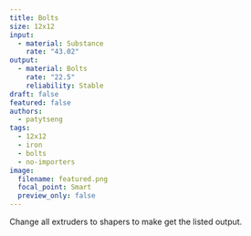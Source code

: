 ```yaml
---
title: Bolts
size: 12x12
input:
  - material: Substance
    rate: "43.02"
output:
  - material: Bolts
    rate: "22.5"
    reliability: Stable
draft: false
featured: false
authors:
  - patytseng
tags:
  - 12x12
  - iron
  - bolts
  - no-importers
image:
  filename: featured.png
  focal_point: Smart
  preview_only: false
---
```

Change all extruders to shapers to make get the listed output.